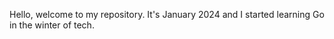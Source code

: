 Hello, welcome to my repository. It's January 2024 and I started learning Go in the winter of tech.
